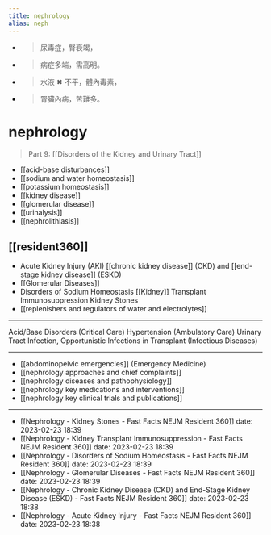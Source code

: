 ```yaml
---
title: nephrology
alias: neph
---
```


- > 尿毒症，腎衰竭，
- > 病症多端，需高明。
- > 水液 ✖ 不平，體內毒素，
- > 腎臟內病，苦難多。

# nephrology

> Part 9: [[Disorders of the Kidney and Urinary Tract]]

- [[acid-base disturbances]]
- [[sodium and water homeostasis]]
- [[potassium homeostasis]]
- [[kidney disease]]
- [[glomerular disease]]
- [[urinalysis]]
- [[nephrolithiasis]]

## [[resident360]]

- Acute Kidney Injury (AKI)
  [[chronic kidney disease]] (CKD) and [[end-stage kidney disease]] (ESKD)
- [[Glomerular Diseases]]
- Disorders of Sodium Homeostasis
  [[Kidney]] Transplant Immunosuppression
  Kidney Stones
- [[replenishers and regulators of water and electrolytes]]

---

Acid/Base Disorders (Critical Care)
Hypertension (Ambulatory Care)
Urinary Tract Infection, Opportunistic Infections in Transplant (Infectious Diseases)

---

- [[abdominopelvic emergencies]] (Emergency Medicine)
- [[nephrology approaches and chief complaints]]
- [[nephrology diseases and pathophysiology]]
- [[nephrology key medications and interventions]]
- [[nephrology key clinical trials and publications]]

---

- [[Nephrology - Kidney Stones - Fast Facts  NEJM Resident 360]] date: 2023-02-23 18:39
- [[Nephrology - Kidney Transplant Immunosuppression - Fast Facts  NEJM Resident 360]] date: 2023-02-23 18:39
- [[Nephrology - Disorders of Sodium Homeostasis - Fast Facts  NEJM Resident 360]] date: 2023-02-23 18:39
- [[Nephrology - Glomerular Diseases - Fast Facts  NEJM Resident 360]] date: 2023-02-23 18:39
- [[Nephrology - Chronic Kidney Disease (CKD) and End-Stage Kidney Disease (ESKD) - Fast Facts  NEJM Resident 360]] date: 2023-02-23 18:38
- [[Nephrology - Acute Kidney Injury - Fast Facts  NEJM Resident 360]] date: 2023-02-23 18:38
